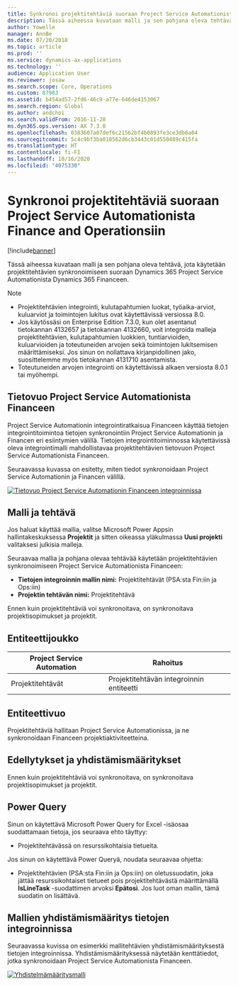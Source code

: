 ```yaml
---
title: Synkronoi projektitehtäviä suoraan Project Service Automationista Finance and Operationsiin
description: Tässä aiheessa kuvataan malli ja sen pohjana oleva tehtävä, jota käytetään projektitehtävien synkronoimiseen suoraan Microsoft Dynamics 365 Project Service Automationista Dynamics 365 Financeen.
author: Yowelle
manager: AnnBe
ms.date: 07/20/2018
ms.topic: article
ms.prod: ''
ms.service: dynamics-ax-applications
ms.technology: ''
audience: Application User
ms.reviewer: josaw
ms.search.scope: Core, Operations
ms.custom: 87983
ms.assetid: b454ad57-2fd6-46c9-a77e-646de4153067
ms.search.region: Global
ms.author: andchoi
ms.search.validFrom: 2016-11-28
ms.dyn365.ops.version: AX 7.3.0
ms.openlocfilehash: 0383607a07def6c21562bf4b0893fe3ce3db6a04
ms.sourcegitcommit: 5c4c9bf3ba018562d6cb3443c01d550489c415fa
ms.translationtype: HT
ms.contentlocale: fi-FI
ms.lasthandoff: 10/16/2020
ms.locfileid: "4075330"
---
```

# <a name="synchronize-project-tasks-directly-from-project-service-automation-to-finance-and-operations"></a>Synkronoi projektitehtäviä suoraan Project Service Automationista Finance and Operationsiin

[!include[banner](../includes/banner.md)]

Tässä aiheessa kuvataan malli ja sen pohjana oleva tehtävä, jota käytetään projektitehtävien synkronoimiseen suoraan Dynamics 365 Project Service Automationista Dynamics 365 Financeen.

> [!NOTE]
> - Projektitehtävien integrointi, kulutapahtumien luokat, työaika-arviot, kuluarviot ja toimintojen lukitus ovat käytettävissä versiossa 8.0.
> - Jos käytössäsi on Enterprise Edition 7.3.0, kun olet asentanut tietokannan 4132657 ja tietokannan 4132660, voit integroida malleja projektitehtävien, kulutapahtumien luokkien, tuntiarvioiden, kuluarvioiden ja toteutuneiden arvojen sekä toimintojen lukitsemisen määrittämiseksi. Jos sinun on nollattava kirjanpidollinen jako, suosittelemme myös tietokannan 4131710 asentamista.
> - Toteutuneiden arvojen integrointi on käytettävissä alkaen versiosta 8.0.1 tai myöhempi.

## <a name="data-flow-for-project-service-automation-to-finance"></a>Tietovuo Project Service Automationista Financeen

Project Service Automationin integrointiratkaisua Financeen käyttää tietojen integrointitoimintoa tietojen synkronointiin Project Service Automationin ja Financen eri esiintymien välillä. Tietojen integrointitoiminnossa käytettävissä oleva integrointimalli mahdollistavaa projektitehtävien tietovuon Project Service Automationista Financeen.

Seuraavassa kuvassa on esitetty, miten tiedot synkronoidaan Project Service Automationin ja Financen välillä.

[![Tietovuo Project Service Automationin Financeen integroinnissa](./media/ProjectTasksFlow.png)](./media/ProjectTasksFlow.png)

## <a name="template-and-task"></a>Malli ja tehtävä

Jos haluat käyttää mallia, valitse Microsoft Power Appsin hallintakeskuksessa **Projektit** ja sitten oikeassa yläkulmassa **Uusi projekti** valitaksesi julkisia malleja.

Seuraavaa mallia ja pohjana olevaa tehtävää käytetään projektitehtävien synkronoimiseen Project Service Automationista Financeen:

- **Tietojen integroinnin mallin nimi:** Projektitehtävät (PSA:sta Fin:iin ja Ops:iin)
- **Projektin tehtävän nimi:** Projektitehtävä

Ennen kuin projektitehtäviä voi synkronoitava, on synkronoitava projektisopimukset ja projektit.

## <a name="entity-set"></a>Entiteettijoukko

| Project Service Automation | Rahoitus                             |
|----------------------------|-------------------------------------|
| Projektitehtävät              | Projektitehtävän integroinnin entiteetti |

## <a name="entity-flow"></a>Entiteettivuo

Projektitehtäviä hallitaan Project Service Automationissa, ja ne synkronoidaan Financeen projektiaktiviteetteina.

## <a name="prerequisites-and-mapping-setup"></a>Edellytykset ja yhdistämismääritykset

Ennen kuin projektitehtäviä voi synkronoitava, on synkronoitava projektisopimukset ja projektit.

## <a name="power-query"></a>Power Query

Sinun on käytettävä Microsoft Power Query for Excel -isäosaa suodattamaan tietoja, jos seuraava ehto täyttyy:

- Projektitehtävässä on resurssikohtaisia tietueita.

Jos sinun on käytettävä Power Queryä, noudata seuraavaa ohjetta:

- Projektitehtävien (PSA:sta Fin:iin ja Ops:iin) on oletussuodatin, joka jättää resurssikohtaiset tietueet pois projektitehtävästä määrittämällä **IsLineTask** -suodattimen arvoksi **Epätosi**. Jos luot oman mallin, tämä suodatin on lisättävä.

## <a name="template-mapping-in-data-integration"></a>Mallien yhdistämismääritys tietojen integroinnissa

Seuraavassa kuvissa on esimerkki mallitehtävien yhdistämismäärityksestä tietojen integroinnissa. Yhdistämismäärityksessä näytetään kenttätiedot, jotka synkronoidaan Project Service Automationista Financeen.

[![Yhdistelmämääritysmalli](./media/ProjectTasksMapping.png)](./media/ProjectTasksMapping.png)
